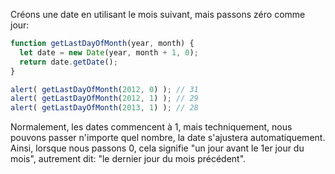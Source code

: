 Créons une date en utilisant le mois suivant, mais passons zéro comme jour:
```js run demo
function getLastDayOfMonth(year, month) {
  let date = new Date(year, month + 1, 0);
  return date.getDate();
}

alert( getLastDayOfMonth(2012, 0) ); // 31
alert( getLastDayOfMonth(2012, 1) ); // 29
alert( getLastDayOfMonth(2013, 1) ); // 28
```

Normalement, les dates commencent à 1, mais techniquement, nous pouvons passer n'importe quel nombre, la date s'ajustera automatiquement. Ainsi, lorsque nous passons 0, cela signifie "un jour avant le 1er jour du mois", autrement dit: "le dernier jour du mois précédent".

